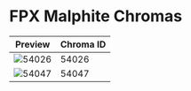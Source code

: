 # FPX Malphite Chromas

| Preview | Chroma ID |
|---------|-----------|
| ![54026](https://raw.communitydragon.org/latest/plugins/rcp-be-lol-game-data/global/default/v1/champion-chroma-images/54/54026.png) | 54026 |
| ![54047](https://raw.communitydragon.org/latest/plugins/rcp-be-lol-game-data/global/default/v1/champion-chroma-images/54/54047.png) | 54047 |